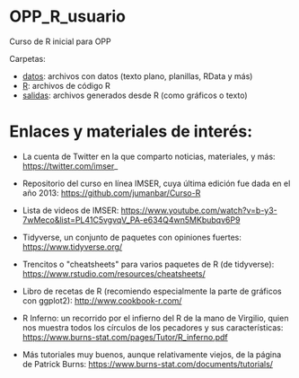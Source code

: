 # OPP_R_usuario
Curso de R inicial para OPP

Carpetas:

- [datos](datos/): archivos con datos (texto plano, planillas, RData y más)  
- [R](R/): archivos de código R  
- [salidas](salidas): archivos generados desde R (como gráficos o texto)

# Enlaces y materiales de interés:

- La cuenta de Twitter en la que comparto noticias, materiales, y más: https://twitter.com/imser_

- Repositorio del curso en línea IMSER, cuya última edición fue dada en el año 2013: https://github.com/jumanbar/Curso-R

- Lista de videos de IMSER: https://www.youtube.com/watch?v=b-y3-7wMeco&list=PL41C5vgvqV_PA-e634Q4wn5MKbubqv6P9

- Tidyverse, un conjunto de paquetes con opiniones fuertes: https://www.tidyverse.org/

- Trencitos o "cheatsheets" para varios paquetes de R (de tidyverse): https://www.rstudio.com/resources/cheatsheets/

- Libro de recetas de R (recomiendo especialmente la parte de gráficos con ggplot2): http://www.cookbook-r.com/

- R Inferno: un recorrido por el infierno del R de la mano de Virgilio, quien nos muestra todos los círculos de los pecadores y sus características: https://www.burns-stat.com/pages/Tutor/R_inferno.pdf

- Más tutoriales muy buenos, aunque relativamente viejos, de la página de Patrick Burns: https://www.burns-stat.com/documents/tutorials/
